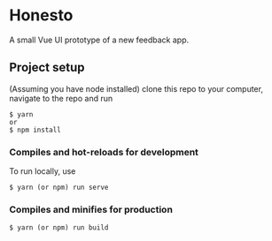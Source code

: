 # Honesto

A small Vue UI prototype of a new feedback app.

## Project setup
(Assuming you have node installed) clone this repo to your computer, navigate to the repo and run
```
$ yarn
or
$ npm install
```

### Compiles and hot-reloads for development
To run locally, use
```
$ yarn (or npm) run serve
```

### Compiles and minifies for production
```
$ yarn (or npm) run build
```